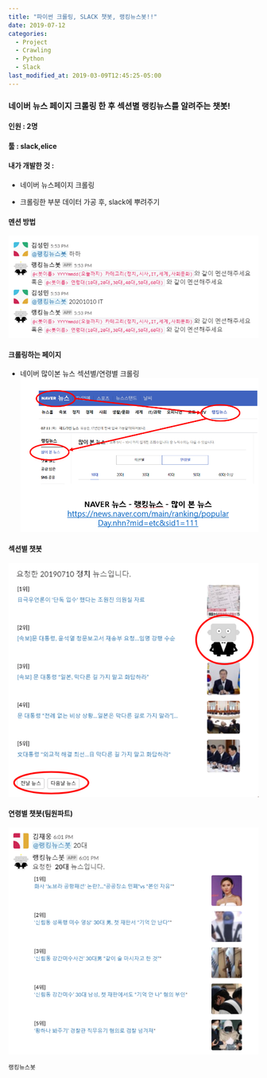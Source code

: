 ```yaml
---
title: "파이썬 크롤링, SLACK 챗봇, 랭킹뉴스봇!!"
date: 2019-07-12
categories:
  - Project
  - Crawling
  - Python
  - Slack
last_modified_at: 2019-03-09T12:45:25-05:00
---
```



### 네이버 뉴스 페이지 크롤링 한 후 섹션별 랭킹뉴스를 알려주는 챗봇!


#### 인원 : 2명
#### 툴 : slack,elice
#### 내가 개발한 것 :
+ 네이버 뉴스페이지 크롤링
* 크롤링한 부분 데이터 가공 후, slack에 뿌려주기

 
####   멘션 방법
![챗봇이미지](/images/chat_img1.PNG)
#### 크롤링하는 페이지
+ 네이버 많이본 뉴스 섹션별/연령별 크롤링
![네이버페이지](/images/chat_img2.PNG)
#### 섹션별 챗봇
![섹션별](/images/chat_img3.PNG)
#### 연령별 챗봇(팀원파트)
![섹션별](/images/chat_img4.PNG)
```bash
랭킹뉴스봇
```
